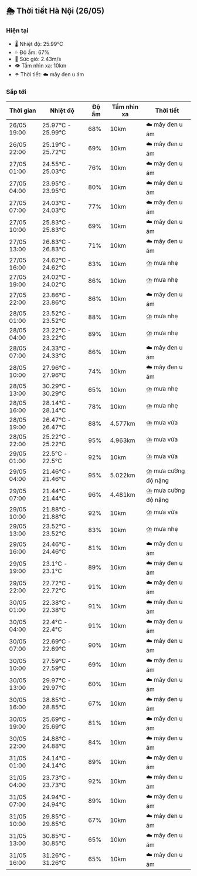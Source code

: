 ## 🌦️ Thời tiết Hà Nội (26/05)

### Hiện tại

- 🌡️ Nhiệt độ: 25.99℃
- 💦 Độ ẩm: 67%
- 💨 Sức gió: 2.43m/s
- 👁️ Tầm nhìn xa: 10km
- ☂️ Thời tiết: ☁️ mây đen u ám

### Sắp tới

| Thời gian | Nhiệt độ | Độ ẩm | Tầm nhìn xa | Thời tiết |
| --- | --- | --- | --- | --- |
| 26/05 19:00 | 25.97℃ - 25.99℃ | 68% | 10km | ☁️ mây đen u ám |
| 26/05 22:00 | 25.19℃ - 25.72℃ | 69% | 10km | ☁️ mây đen u ám |
| 27/05 01:00 | 24.55℃ - 25.03℃ | 76% | 10km | ☁️ mây đen u ám |
| 27/05 04:00 | 23.95℃ - 23.95℃ | 80% | 10km | ☁️ mây đen u ám |
| 27/05 07:00 | 24.03℃ - 24.03℃ | 77% | 10km | ☁️ mây đen u ám |
| 27/05 10:00 | 25.83℃ - 25.83℃ | 69% | 10km | ☁️ mây đen u ám |
| 27/05 13:00 | 26.83℃ - 26.83℃ | 71% | 10km | ☁️ mây đen u ám |
| 27/05 16:00 | 24.62℃ - 24.62℃ | 83% | 10km | ⛈️ mưa nhẹ |
| 27/05 19:00 | 24.02℃ - 24.02℃ | 86% | 10km | ⛈️ mưa nhẹ |
| 27/05 22:00 | 23.86℃ - 23.86℃ | 86% | 10km | ☁️ mây đen u ám |
| 28/05 01:00 | 23.52℃ - 23.52℃ | 88% | 10km | ⛈️ mưa nhẹ |
| 28/05 04:00 | 23.22℃ - 23.22℃ | 89% | 10km | ⛈️ mưa nhẹ |
| 28/05 07:00 | 24.33℃ - 24.33℃ | 86% | 10km | ☁️ mây đen u ám |
| 28/05 10:00 | 27.96℃ - 27.96℃ | 74% | 10km | ☁️ mây đen u ám |
| 28/05 13:00 | 30.29℃ - 30.29℃ | 65% | 10km | ⛈️ mưa nhẹ |
| 28/05 16:00 | 28.14℃ - 28.14℃ | 78% | 10km | ⛈️ mưa nhẹ |
| 28/05 19:00 | 26.47℃ - 26.47℃ | 88% | 4.577km | ⛈️ mưa vừa |
| 28/05 22:00 | 25.22℃ - 25.22℃ | 95% | 4.963km | ⛈️ mưa vừa |
| 29/05 01:00 | 22.5℃ - 22.5℃ | 92% | 10km | ⛈️ mưa vừa |
| 29/05 04:00 | 21.46℃ - 21.46℃ | 95% | 5.022km | ⛈️ mưa cường độ nặng |
| 29/05 07:00 | 21.44℃ - 21.44℃ | 96% | 4.481km | ⛈️ mưa cường độ nặng |
| 29/05 10:00 | 21.88℃ - 21.88℃ | 92% | 10km | ⛈️ mưa vừa |
| 29/05 13:00 | 23.52℃ - 23.52℃ | 83% | 10km | ⛈️ mưa nhẹ |
| 29/05 16:00 | 24.46℃ - 24.46℃ | 81% | 10km | ☁️ mây đen u ám |
| 29/05 19:00 | 23.1℃ - 23.1℃ | 89% | 10km | ☁️ mây đen u ám |
| 29/05 22:00 | 22.72℃ - 22.72℃ | 91% | 10km | ☁️ mây đen u ám |
| 30/05 01:00 | 22.38℃ - 22.38℃ | 91% | 10km | ☁️ mây đen u ám |
| 30/05 04:00 | 22.4℃ - 22.4℃ | 91% | 10km | ☁️ mây đen u ám |
| 30/05 07:00 | 22.69℃ - 22.69℃ | 90% | 10km | ☁️ mây đen u ám |
| 30/05 10:00 | 27.59℃ - 27.59℃ | 69% | 10km | ☁️ mây đen u ám |
| 30/05 13:00 | 29.97℃ - 29.97℃ | 60% | 10km | ☁️ mây đen u ám |
| 30/05 16:00 | 28.85℃ - 28.85℃ | 67% | 10km | ☁️ mây đen u ám |
| 30/05 19:00 | 25.69℃ - 25.69℃ | 81% | 10km | ☁️ mây đen u ám |
| 30/05 22:00 | 24.88℃ - 24.88℃ | 84% | 10km | ☁️ mây đen u ám |
| 31/05 01:00 | 24.14℃ - 24.14℃ | 89% | 10km | ☁️ mây đen u ám |
| 31/05 04:00 | 23.73℃ - 23.73℃ | 92% | 10km | ☁️ mây đen u ám |
| 31/05 07:00 | 24.94℃ - 24.94℃ | 89% | 10km | ☁️ mây đen u ám |
| 31/05 10:00 | 29.85℃ - 29.85℃ | 67% | 10km | ☁️ mây đen u ám |
| 31/05 13:00 | 30.85℃ - 30.85℃ | 65% | 10km | ☁️ mây đen u ám |
| 31/05 16:00 | 31.26℃ - 31.26℃ | 65% | 10km | ☁️ mây đen u ám |
